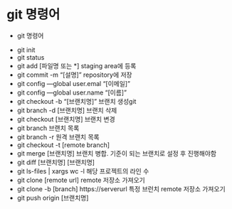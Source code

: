 # git 명령어
+ git 명령어
- git init
- git status
- git add [파일명 또는 *]
    staging area에 등록
- git commit -m “[설명]”
    repository에 저장
- git config —global user.emal “[이메일]”
- git config —global user.name “[이름]”
- git checkout -b “[브랜치명]”
    브랜치 생성git
- git branch -d [브랜치명]
    브랜치 삭제
- git checkout [브랜치명]
    브랜치 변경
- git branch
    브랜치 목록
- git branch -r
    원격 브랜치 목록
- git checkout -t [remote branch]
- git merge [브랜치명]
    브랜치 병합. 기준이 되는 브랜치로 설정 후 진행해야함
- git diff [브랜치명] [브랜치명]
- git ls-files | xargs wc -l
    해당 프로젝트의 라인 수
- git clone [remote url]
   remote 저장소 가져오기
- git clone -b [branch] https://serverurl
   특정 브런치 remote 저장소 가져오기
- git push origin [브랜치명]
